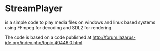 # StreamPlayer

is a simple code to play media files on windows and linux based systems using FFmpeg for decoding and SDL2 for rendering.

The code is based on a code published at http://forum.lazarus-ide.org/index.php/topic,40446.0.html.
